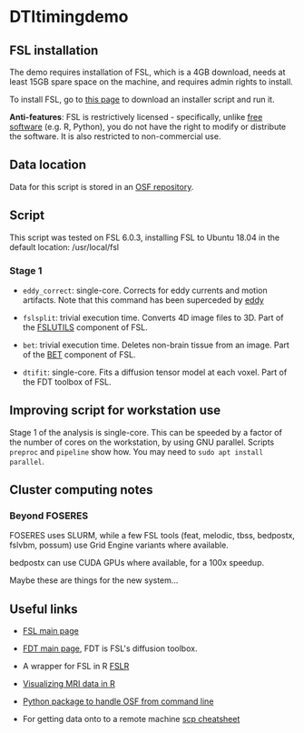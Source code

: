 # DTItimingdemo

## FSL installation

The demo requires installation of FSL, which is a 4GB download, needs at least
15GB spare space on the machine, and requires admin rights to install.

To install FSL, go to [this
page](https://fsl.fmrib.ox.ac.uk/fsl/fslwiki/FslInstallation) to download an
installer script and run it.

**Anti-features**: FSL is restrictively licensed - specifically, unlike [free
software](https://en.wikipedia.org/wiki/The_Free_Software_Definition) (e.g. R,
Python), you do not have the right to modify or distribute the software. It is
also restricted to non-commercial use. 

## Data location

Data for this script is stored in an [OSF repository](https://osf.io/afmc5/). 

## Script

This script was tested on FSL 6.0.3, installing FSL to Ubuntu 18.04 in the
default location: /usr/local/fsl

### Stage 1

- `eddy_correct`: single-core. Corrects for eddy currents and motion
  artifacts. Note that this command has been superceded by
  [eddy](https://fsl.fmrib.ox.ac.uk/fsl/fslwiki/eddy)

- `fslsplit`: trivial execution time. Converts 4D image files to 3D. Part of the
  [FSLUTILS](https://fsl.fmrib.ox.ac.uk/fsl/fslwiki/Fslutils) component of FSL.

- `bet`: trivial execution time. Deletes non-brain tissue from an image. Part of
  the [BET](https://fsl.fmrib.ox.ac.uk/fsl/fslwiki/BET) component of FSL.

- `dtifit`: single-core. Fits a diffusion tensor model at each voxel. Part
  of the FDT toolbox of FSL. 

## Improving script for workstation use

Stage 1 of the analysis is single-core. This can be speeded by a factor of the
number of cores on the workstation, by using GNU parallel. Scripts `preproc`
and `pipeline` show how. You may need to `sudo apt install parallel`. 

## Cluster computing notes

### Beyond FOSERES

FOSERES uses SLURM, while a few FSL tools (feat, melodic, tbss, bedpostx,
fslvbm, possum) use Grid Engine variants where available.

bedpostx can use CUDA GPUs where available, for a 100x speedup.

Maybe these are things for the new system...

## Useful links

- [FSL main page](https://fsl.fmrib.ox.ac.uk/fsl/fslwiki/FSL)

- [FDT main page](https://fsl.fmrib.ox.ac.uk/fsl/fslwiki/FDT), FDT is FSL's
  diffusion toolbox.

- A wrapper for FSL in R
  [FSLR](https://johnmuschelli.com/neuroc/DTI_analysis_fslr/index.html)

- [Visualizing MRI data in R](https://www.alexejgossmann.com/MRI_viz/) 

- [Python package to handle OSF from command
  line](https://osfclient.readthedocs.io/en/latest/cli-usage.html)

- For getting data onto to a remote machine [scp
  cheatsheet](https://github.com/tldr-pages/tldr/blob/master/pages/common/scp.md)

